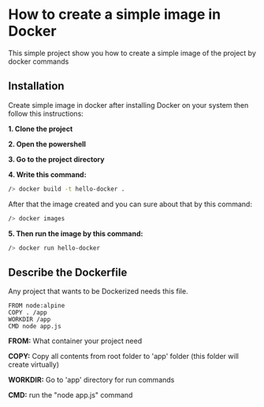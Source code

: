 # How to create a simple image in Docker
This simple project show you how to create a simple image of the project by docker commands
## Installation
Create simple image in docker
after installing Docker on your system then follow this instructions:

<b>1. Clone the project</b>

<b>2. Open the powershell</b>

<b>3. Go to the project directory</b>

<b>4. Write this command:</b>

```bash
/> docker build -t hello-docker .
```

After that the image created and you can sure about that by this command:
```bash
/> docker images
```
<b>5. Then run the image by this command:</b>
```bash
/> docker run hello-docker
```
## Describe the Dockerfile
Any project that wants to be Dockerized needs this file.
```Docker
FROM node:alpine  
COPY . /app
WORKDIR /app
CMD node app.js

```
<b>FROM:</b> What container your project need 
 
<b>COPY:</b> Copy all contents from root folder to 'app' folder (this folder will create virtually)

<b>WORKDIR:</b> Go to 'app' directory for run commands

<b>CMD:</b> run the "node app.js" command


